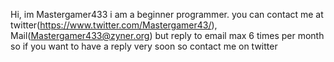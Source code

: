 Hi, im Mastergamer433
i am a beginner programmer.
you can contact me at twitter(https://www.twitter.com/Mastergamer43/), Mail(Mastergamer433@zyner.org) but reply to email max 6 times per month so if you want to have a reply very soon so contact me on twitter
